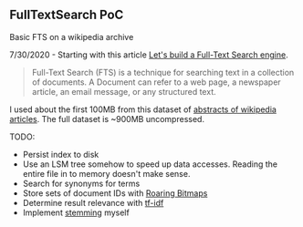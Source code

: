 ## FullTextSearch PoC
Basic FTS on a wikipedia archive

7/30/2020 - Starting with this article [Let's build a Full-Text Search engine](https://artem.krylysov.com/blog/2020/07/28/lets-build-a-full-text-search-engine/).
> Full-Text Search (FTS) is a technique for searching text in a collection of documents. A Document can refer to a web page, a newspaper article, an email message, or any structured text.

I used about the first 100MB from this dataset of [abstracts of wikipedia articles](https://dumps.wikimedia.org/enwiki/latest/enwiki-latest-abstract1.xml.gz). 
The full dataset is ~900MB uncompressed.

TODO:
- Persist index to disk
- Use an LSM tree somehow to speed up data accesses. Reading the entire file in to memory doesn't make sense.
- Search for synonyms for terms
- Store sets of document IDs with [Roaring Bitmaps](https://roaringbitmap.org/)
- Determine result relevance with [tf-idf](https://en.wikipedia.org/wiki/Tf%E2%80%93idf)
- Implement [stemming](https://en.wikipedia.org/wiki/Stemming) myself

